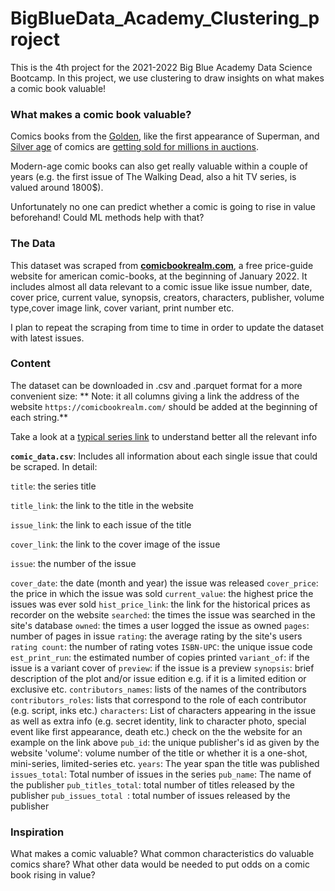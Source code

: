 # BigBlueData_Academy_Clustering_project

This is the 4th project for the 2021-2022 Big Blue Academy Data Science Bootcamp. In this project, we use clustering to draw insights on what makes a comic book valuable!

### What makes a comic book valuable?

Comics books from the [Golden](https://en.wikipedia.org/wiki/Golden_Age_of_Comic_Books), like the first appearance of Superman, and [Silver age](https://en.wikipedia.org/wiki/Silver_Age_of_Comic_Books) of comics are [getting sold for millions in auctions](https://wealthygorilla.com/most-expensive-comic-books/). 

Modern-age comic books can also get really valuable within a couple of years (e.g. the first issue of The Walking Dead, also a hit TV series, is valued around 1800$). 

Unfortunately no one can predict whether a comic is going to rise in value beforehand! Could ML methods help with that?

### The Data

This dataset was scraped from [**comicbookrealm.com**](https://comicbookrealm.com/), a free price-guide website for american comic-books,  at the beginning of January 2022. 
It includes almost all data relevant to a comic issue like issue number, date, cover price, current value, synopsis, creators, characters, publisher, volume type,cover image link, cover variant, print number etc.

I plan to repeat the scraping from time to time in order to update the dataset with latest issues.

### Content

The dataset can be downloaded in .csv and .parquet format for a more convenient size:
**
Note: it all columns giving a link the address of the website `https://comicbookrealm.com/` should be added at the beginning of each string.**

Take a look at a [typical series link](https://comicbookrealm.com/series/5871/0/image-comics-the-walking-dead) to understand better all the relevant info

**`comic_data.csv`**:
Includes all information about each single issue that could be scraped. In detail:

`title`: the series title

`title_link`: the link to the title in the website

`issue_link`: the link to each issue of the title

`cover_link`: the link to the cover image of the issue

`issue`: the number of the issue

`cover_date`: the date (month and year) the issue was released
`cover_price`: the price in which the issue was sold
`current_value`: the highest price the issues was ever sold
`hist_price_link`: the link for the historical prices as recorder on the website
`searched`: the times the issue was searched in the site's database
`owned`: the times a user logged the issue as owned
`pages`: number of pages in issue
`rating`: the average rating by the site's users
`rating count`: the number of rating votes
`ISBN-UPC`: the unique issue code
`est_print_run`: the estimated number of copies printed
`variant_of`: if the issue is a variant cover of 
`preview`: if the issue is a preview
`synopsis`: brief description of the plot and/or issue edition  e.g. if it is a limited edition or exclusive etc.
`contributors_names`: lists of the names of the contributors
`contributors_roles`: lists that correspond to the role of each contributor (e.g. script, inks etc.)
`characters`: List of characters appearing in the issue as well as extra info (e.g. secret identity, link to character photo, special event like first appearance, death etc.) check on the the website for an example on the link above
`pub_id`: the unique publisher's id as given by the website
'volume': volume number of the title or whether it is a one-shot, mini-series, limited-series etc.
`years`: The year span the title was published
`issues_total`: Total number of issues in the series
`pub_name`: The name of the publisher
`pub_titles_total`: total number of titles released by the publisher
`pub_issues_total `: total number of issues released by the publisher


### Inspiration
What makes a comic valuable?
What common characteristics do valuable comics share?
What other data would be needed to put odds on a comic book rising in value?
